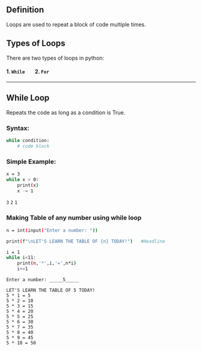 ## Definition
Loops are used to repeat a block of code multiple times. 

## Types of Loops
There are two types of loops in python:
#### 1. `While` &nbsp;&nbsp;&nbsp;&nbsp;&nbsp;&nbsp; 2. `For`

---

## While Loop
Repeats the code as long as a condition is True.
### Syntax:
```bash
while condition:
    # code block
```

### Simple Example:
```bash
x = 3
while x > 0:
    print(x)
    x -= 1
```
`3`
`2`
`1`

### Making Table of any number using while loop
```bash
n = int(input("Enter a number: "))

print(f"\nLET'S LEARN THE TABLE OF {n} TODAY!")   #Headline

i = 1
while i<11:
    print(n,'*',i,'=',n*i)
    i+=1
```
`Enter a number: _____5_____`
```
LET'S LEARN THE TABLE OF 5 TODAY!
5 * 1 = 5
5 * 2 = 10
5 * 3 = 15
5 * 4 = 20
5 * 5 = 25
5 * 6 = 30
5 * 7 = 35
5 * 8 = 40
5 * 9 = 45
5 * 10 = 50
```
